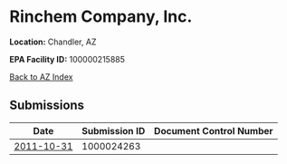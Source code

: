 # Rinchem Company, Inc.

**Location:** Chandler, AZ

**EPA Facility ID:** 100000215885

[Back to AZ Index](../../index.md)

## Submissions

| Date | Submission ID | Document Control Number |
|------|--------------|-------------------------|
| [2011-10-31](submissions/1000024263.md) | 1000024263 |  |
